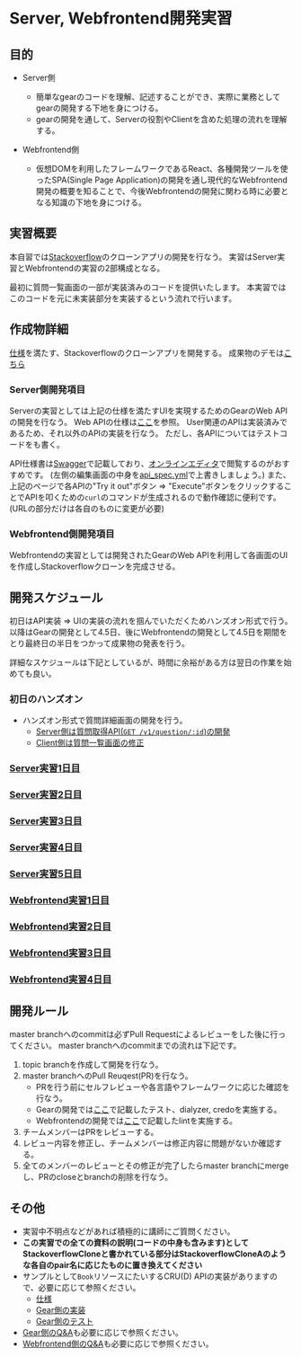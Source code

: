 # Server, Webfrontend開発実習

## 目的

* Server側
  * 簡単なgearのコードを理解、記述することができ、実際に業務としてgearの開発する下地を身につける。
  * gearの開発を通して、Serverの役割やClientを含めた処理の流れを理解する。

* Webfrontend側
  * 仮想DOMを利用したフレームワークであるReact、各種開発ツールを使ったSPA(Single Page Application)の開発を通し現代的なWebfrontend開発の概要を知ることで、今後Webfrontendの開発に関わる時に必要となる知識の下地を身につける。

## 実習概要

本自習では[Stackoverflow](https://stackoverflow.com/)のクローンアプリの開発を行なう。
実習はServer実習とWebfrontendの実習の2部構成となる。

最初に質問一覧画面の一部が実装済みのコードを提供いたします。
本実習ではこのコードを元に未実装部分を実装するという流れで行います。

## 作成物詳細

[仕様](../spec/spec.md)を満たす、Stackoverflowのクローンアプリを開発する。
成果物のデモは[こちら](https://stackoverflow-clone.solomondev.access-company.com)

### Server側開発項目

Serverの実習としては上記の仕様を満たすUIを実現するためのGearのWeb APIの開発を行なう。
Web APIの仕様は[ここ](../spec/api_spec.yml)を参照。
User関連のAPIは実装済みであるため、それ以外のAPIの実装を行なう。
ただし、各APIについてはテストコードをも書く。

API仕様書は[Swagger](https://swagger.io/)で記載しており、[オンラインエディタ](https://editor.swagger.io/)で閲覧するのがおすすめです。
(左側の編集画面の中身を[api_spec.yml](../spec/api_spec.yml)で上書きしましょう。)
また、上記のページで各APIの"Try it out"ボタン => "Execute"ボタンをクリックすることでAPIを叩くための`curl`のコマンドが生成されるので動作確認に便利です。(URLの部分だけは各自のものに変更が必要)

### Webfrontend側開発項目

Webfrontendの実習としては開発されたGearのWeb APIを利用して各画面のUIを作成しStackoverflowクローンを完成させる。

## 開発スケジュール

初日はAPI実装 => UIの実装の流れを掴んでいただくためハンズオン形式で行う。
以降はGearの開発として4.5日、後にWebfrontendの開発として4.5日を期間をとり最終日の半日をつかって成果物の発表を行う。

詳細なスケジュールは下記としているが、時間に余裕がある方は翌日の作業を始めても良い。

### 初日のハンズオン

* ハンズオン形式で質問詳細画面の開発を行う。
  * [Server側は質問取得API(`GET /v1/question/:id`)の開発](./server_handson.md)
  * [Client側は質問一覧画面の修正](./webfrontend_handson.md)

### [Server実習1日目](./server_1day.md)

### [Server実習2日目](./server_2day.md)

### [Server実習3日目](./server_3day.md)

### [Server実習4日目](./server_4day.md)

### [Server実習5日目](./server_5day.md)

### [Webfrontend実習1日目](./webfrontend_1day.md)

### [Webfrontend実習2日目](./webfrontend_2day.md)

### [Webfrontend実習3日目](./webfrontend_3day.md)

### [Webfrontend実習4日目](./webfrontend_4day.md)

## 開発ルール

master branchへのcommitは必ずPull Requestによるレビューをした後に行ってください。
master branchへのcommitまでの流れは下記です。

1. topic branchを作成して開発を行なう。
1. master branchへのPull Reuqest(PR)を行なう。
   * PRを行う前にセルフレビューや各言語やフレームワークに応じた確認を行なう。
   * Gearの開発では[ここ](../development.md#gearのテストの実行)で記載したテスト、dialyzer, credoを実施する。
   * Webfrontendの開発では[ここ](../development.md#WebfrontendのLint)で記載したlintを実施する。
1. チームメンバーはPRをレビューする。
1. レビュー内容を修正し、チームメンバーは修正内容に問題がないか確認する。
1. 全てのメンバーのレビューとその修正が完了したらmaster branchにmergeし、PRのcloseとbranchの削除を行なう。

## その他

* 実習中不明点などがあれば積極的に講師にご質問ください。
* **この実習での全ての資料の説明(コードの中身も含みます)としてStackoverflowCloneと書かれている部分はStackoverflowCloneAのような各自のpair名に応じたものに置き換えてください**
* サンプルとして`Book`リソースにたいするCRU(D) APIの実装がありますので、必要に応じて参照ください。
  * [仕様](../spec/book_api_spec.yml)
  * [Gear側の実装](../../web/controller/book/)
  * [Gear側のテスト](../../test/web/controller/book/)
* [Gear側のQ&A](./server_qaa.md)も必要に応じで参照ください。
* [Webfrontend側のQ&A](./webfrontend_qaa.md)も必要に応じで参照ください。
